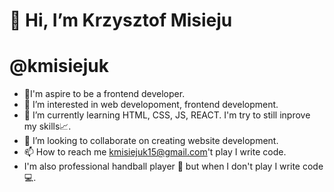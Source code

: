 # 👋 Hi, I’m Krzysztof Misieju
#         @kmisiejuk 

- 🎈I'm aspire to be a frontend developer. 
- 👀 I’m interested in web developoment, frontend development. 
- 🌱 I’m currently learning HTML, CSS, JS, REACT. I'm try to still inprove my skills📈.
- 💞️ I’m looking to collaborate on creating website development. 
- 📫 How to reach me kmisiejuk15@gmail.com't play I write code. 
- I'm also professional handball player 🤾 but when I don't play I write code💻. 

  

<!---
kmisiejuk/kmisiejuk is a ✨ special ✨ repository because its `README.md` (this file) appears on your GitHub profile.
You can click the Preview link to take a look at your changes.
--->
